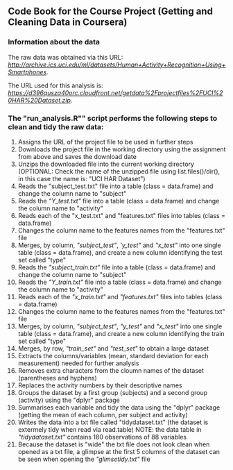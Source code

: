## Code Book for the Course Project (Getting and Cleaning Data in Coursera)

### Information about the data

The raw data was obtained via this URL: *http://archive.ics.uci.edu/ml/datasets/Human+Activity+Recognition+Using+Smartphones*.

The URL used for this analysis is: *https://d396qusza40orc.cloudfront.net/getdata%2Fprojectfiles%2FUCI%20HAR%20Dataset.zip*.

### The "run_analysis.R"" script performs the following steps to clean and tidy the raw data:

1. Assigns the URL of the project file to be used in further steps
2. Downloads the project file in the working directory using the assignment from above and saves the download date
3. Unzips the downloaded file into the current working directory
(OPTIONAL: Check the name of the unzipped file using list.files()/dir(), in this case the name is: "UCI HAR Dataset")
4. Reads the "subject_test.txt" file into a table (class = data.frame) and change the column name to "subject"
5. Reads the *"Y_test.txt"* file into a table (class = data.frame) and change the column name to "activity"
6. Reads each of the "x_test.txt" and "features.txt" files into tables (class = data.frame)
7. Changes the column name to the features names from the "features.txt" file
8. Merges, by column, *"subject_test"*, *'y_test"* and *"x_test"* into one single table (class = data.frame), and create a new column identifying the test set called "type"
9. Reads the *"subject_train.txt"* file into a table (class = data.frame) and change the column name to "subject"
10. Reads the *"Y_train.txt"* file into a table (class = data.frame) and change the column name to "activity"
11. Reads each of the *"x_train.txt"* and *"features.txt"* files into tables (class = data.frame)
12. Changes the column name to the features names from the "features.txt" file
13. Merges, by column, *"subject_test"*, *"y_test"* and *"x_test"* into one single table (class = data.frame), and create a new column identifying the train set called "type"
14. Merges, by row, *"train_set"* and *"test_set"* to obtain a large dataset
15. Extracts the columns/variables (mean, standard deviation for each measurement) needed for further analysis
16. Removes extra characters from the cloumn names of the dataset (parentheses and hyphens)
17. Replaces the activity numbers by their descriptive names
18. Groups the dataset by a first group (subjects) and a second group (activity) using the "dplyr" package
19. Summarises each variable and tidy the data using the "dplyr" package (getting the mean of each column, per subject and activity)
20. Writes the data into a txt file called "tidydataset.txt" (the dataset is extermely tidy when read via read.table)
NOTE: the data table in *"tidydataset.txt"* contains 180 observations of 88 variables
21. Because the dataset is "wide" the txt file does not look clean when opened as a txt file, a glimpse at the first 5 columns of the dataset can be seen when opening the *"glimsetidy.txt"* file

